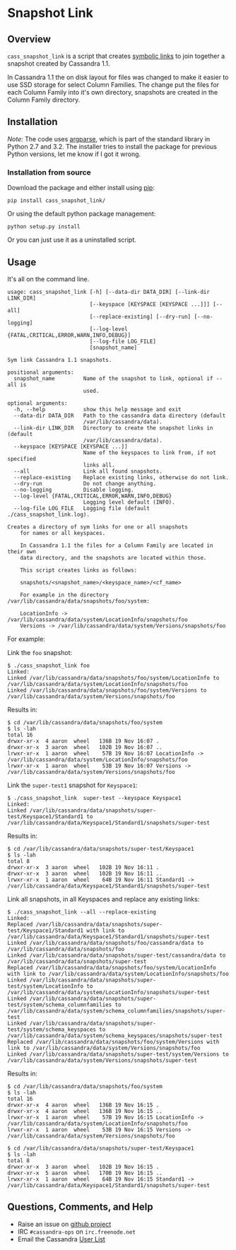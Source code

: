 # Snapshot Link

## Overview

``cass_snapshot_link`` is a script that creates [symbolic links](http://en.wikipedia.org/wiki/Symbolic_links) to join together a snapshot created by Cassandra 1.1.

In Cassandra 1.1 the on disk layout for files was changed to make it easier to use SSD storage for select Column Families. The change put the files for each Column Family into it's own directory, snapshots are created in the Column Family directory.

## Installation

*Note:* The code uses [argparse](http://docs.python.org/2/library/argparse.html), which is part of the standard library in Python 2.7 and 3.2. The installer tries to install the package for previous Python versions, let me know if I got it wrong. 

### Installation from source
 
Download the package and either install using [pip](http://www.pip-installer.org/):

`pip install cass_snapshot_link/`

Or using the default python package management:

`python setup.py install`

Or you can just use it as a uninstalled script.

## Usage

It's all on the command line. 

```
usage: cass_snapshot_link [-h] [--data-dir DATA_DIR] [--link-dir LINK_DIR]
                          [--keyspace [KEYSPACE [KEYSPACE ...]]] [--all]
                          [--replace-existing] [--dry-run] [--no-logging]
                          [--log-level {FATAL,CRITICAL,ERROR,WARN,INFO,DEBUG}]
                          [--log-file LOG_FILE]
                          [snapshot_name]

Sym link Cassandra 1.1 snapshots.

positional arguments:
  snapshot_name         Name of the snapshot to link, optional if --all is
                        used.

optional arguments:
  -h, --help            show this help message and exit
  --data-dir DATA_DIR   Path to the cassandra data directory (default
                        /var/lib/cassandra/data).
  --link-dir LINK_DIR   Directory to create the snapshot links in (default
                        /var/lib/cassandra/data).
  --keyspace [KEYSPACE [KEYSPACE ...]]
                        Name of the keyspaces to link from, if not specified
                        links all.
  --all                 Link all found snapshots.
  --replace-existing    Replace existing links, otherwise do not link.
  --dry-run             Do not change anything.
  --no-logging          Disable logging.
  --log-level {FATAL,CRITICAL,ERROR,WARN,INFO,DEBUG}
                        Logging level default (INFO).
  --log-file LOG_FILE   Logging file (default ./cass_snapshot_link.log).

Creates a directory of sym links for one or all snapshots 
    for names or all keyspaces. 

    In Cassandra 1.1 the files for a Column Family are located in their own 
    data directory, and the snapshots are located within those.

    This script creates links as follows:

    snapshots/<snapshot_name>/<keyspace_name>/<cf_name>

    For example in the directory /var/lib/cassandra/data/snapshots/foo/system:

    LocationInfo -> /var/lib/cassandra/data/system/LocationInfo/snapshots/foo
    Versions -> /var/lib/cassandra/data/system/Versions/snapshots/foo
```

For example:

Link the ``foo`` snapshot:

```
$ ./cass_snapshot_link foo
Linked:
Linked /var/lib/cassandra/data/snapshots/foo/system/LocationInfo to /var/lib/cassandra/data/system/LocationInfo/snapshots/foo
Linked /var/lib/cassandra/data/snapshots/foo/system/Versions to /var/lib/cassandra/data/system/Versions/snapshots/foo
```

Results in:

```
$ cd /var/lib/cassandra/data/snapshots/foo/system
$ ls -lah
total 16
drwxr-xr-x  4 aaron  wheel   136B 19 Nov 16:07 .
drwxr-xr-x  3 aaron  wheel   102B 19 Nov 16:07 ..
lrwxr-xr-x  1 aaron  wheel    57B 19 Nov 16:07 LocationInfo -> /var/lib/cassandra/data/system/LocationInfo/snapshots/foo
lrwxr-xr-x  1 aaron  wheel    53B 19 Nov 16:07 Versions -> /var/lib/cassandra/data/system/Versions/snapshots/foo
```

Link the ``super-test1`` snapshot for ``Keyspace1``:

```
$ ./cass_snapshot_link  super-test --keyspace Keyspace1
Linked:
Linked /var/lib/cassandra/data/snapshots/super-test/Keyspace1/Standard1 to /var/lib/cassandra/data/Keyspace1/Standard1/snapshots/super-test
```

Results in:

```
$ cd /var/lib/cassandra/data/snapshots/super-test/Keyspace1
$ ls -lah 
total 8
drwxr-xr-x  3 aaron  wheel   102B 19 Nov 16:11 .
drwxr-xr-x  3 aaron  wheel   102B 19 Nov 16:11 ..
lrwxr-xr-x  1 aaron  wheel    64B 19 Nov 16:11 Standard1 -> /var/lib/cassandra/data/Keyspace1/Standard1/snapshots/super-test
```

Link all snapshots, in all Keyspaces and replace any existing links:

```
$ ./cass_snapshot_link --all --replace-existing
Linked:
Replaced /var/lib/cassandra/data/snapshots/super-test/Keyspace1/Standard1 with link to /var/lib/cassandra/data/Keyspace1/Standard1/snapshots/super-test
Linked /var/lib/cassandra/data/snapshots/foo/cassandra/data to /var/lib/cassandra/data/snapshots/foo
Linked /var/lib/cassandra/data/snapshots/super-test/cassandra/data to /var/lib/cassandra/data/snapshots/super-test
Replaced /var/lib/cassandra/data/snapshots/foo/system/LocationInfo with link to /var/lib/cassandra/data/system/LocationInfo/snapshots/foo
Linked /var/lib/cassandra/data/snapshots/super-test/system/LocationInfo to /var/lib/cassandra/data/system/LocationInfo/snapshots/super-test
Linked /var/lib/cassandra/data/snapshots/super-test/system/schema_columnfamilies to /var/lib/cassandra/data/system/schema_columnfamilies/snapshots/super-test
Linked /var/lib/cassandra/data/snapshots/super-test/system/schema_keyspaces to /var/lib/cassandra/data/system/schema_keyspaces/snapshots/super-test
Replaced /var/lib/cassandra/data/snapshots/foo/system/Versions with link to /var/lib/cassandra/data/system/Versions/snapshots/foo
Linked /var/lib/cassandra/data/snapshots/super-test/system/Versions to /var/lib/cassandra/data/system/Versions/snapshots/super-test
```

Results in:

```
$ cd /var/lib/cassandra/data/snapshots/foo/system
$ ls -lah 
total 16
drwxr-xr-x  4 aaron  wheel   136B 19 Nov 16:15 .
drwxr-xr-x  4 aaron  wheel   136B 19 Nov 16:15 ..
lrwxr-xr-x  1 aaron  wheel    57B 19 Nov 16:15 LocationInfo -> /var/lib/cassandra/data/system/LocationInfo/snapshots/foo
lrwxr-xr-x  1 aaron  wheel    53B 19 Nov 16:15 Versions -> /var/lib/cassandra/data/system/Versions/snapshots/foo

$ cd /var/lib/cassandra/data/snapshots/super-test/Keyspace1
$ ls -lah 
total 8
drwxr-xr-x  3 aaron  wheel   102B 19 Nov 16:15 .
drwxr-xr-x  5 aaron  wheel   170B 19 Nov 16:15 ..
lrwxr-xr-x  1 aaron  wheel    64B 19 Nov 16:15 Standard1 -> /var/lib/cassandra/data/Keyspace1/Standard1/snapshots/super-test
```

Questions, Comments, and Help
-----------------------------

* Raise an issue on [github project](https://github.com/amorton/cass_snapshot_link)
* IRC `#cassandra-ops` on `irc.freenode.net`
* Email the Cassandra [User List](http://cassandra.apache.org/)
